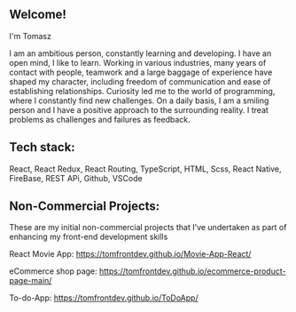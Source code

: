 ## Welcome! 

I'm Tomasz

I am an ambitious person, constantly learning and developing. I have an open mind, I like to learn. Working in various industries, many years of contact with people, teamwork and a large baggage of experience have shaped my character, including freedom of communication and ease of establishing relationships. Curiosity led me to the world of programming, where I constantly find new challenges. On a daily basis, I am a smiling person and I have a positive approach to the surrounding reality. I treat problems as challenges and failures as feedback. 

## Tech stack: 

React, React Redux, React Routing, TypeScript, HTML, Scss, React Native, FireBase, REST APi, Github, VSCode

## Non-Commercial Projects: 

These are my initial non-commercial projects that I've undertaken as part of enhancing my front-end development skills

React Movie App: https://tomfrontdev.github.io/Movie-App-React/

eCommerce shop page: https://tomfrontdev.github.io/ecommerce-product-page-main/

To-do-App: https://tomfrontdev.github.io/ToDoApp/
